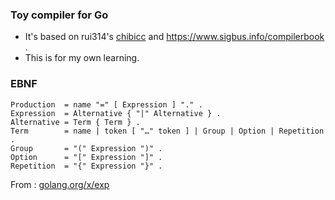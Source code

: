 ### Toy compiler for Go
- It's based on rui314's [chibicc](https://github.com/rui314/chibicc/tree/reference) and https://www.sigbus.info/compilerbook . 
- This is for my own learning.

### EBNF
```ebnf
Production  = name "=" [ Expression ] "." .
Expression  = Alternative { "|" Alternative } .
Alternative = Term { Term } .
Term        = name | token [ "…" token ] | Group | Option | Repetition .
Group       = "(" Expression ")" .
Option      = "[" Expression "]" .
Repetition  = "{" Expression "}" .
```
From : [golang.org/x/exp](https://golang.org/ref/spec#Notation)